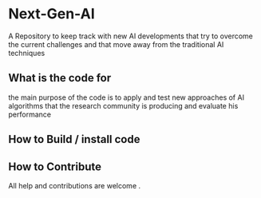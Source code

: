 # Next-Gen-AI
 A Repository to keep track with new AI developments that try to overcome the current challenges and that move away from the traditional AI techniques

 

 
## What is the code for

the main purpose of the code is to apply and test new approaches of AI algorithms  that the research community is producing and evaluate his performance

## How to Build / install code



## How to Contribute


All help and contributions are welcome .
